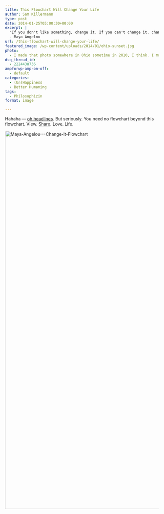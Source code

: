 ```yaml
---
title: This Flowchart Will Change Your Life
author: Sam Killermann
type: post
date: 2014-01-25T05:00:30+00:00
excerpt: |
  "If you don't like something, change it. If you can't change it, change your attitude. Don't complain."
  - Maya Angelou
url: /this-flowchart-will-change-your-life/
featured_image: /wp-content/uploads/2014/01/ohio-sunset.jpg
photo:
  - I made that photo somewhere in Ohio sometime in 2010, I think. I made that image using that photo sometime earlier tonight.
dsq_thread_id:
  - 2224438736
ampforwp-amp-on-off:
  - default
categories:
  - (Un)Happiness
  - Better Humaning
tags:
  - Philosophizin
format: image

---
```

Hahaha &#8212; [oh headlines][1]. But seriously. You need no flowchart beyond this flowchart. View. <a href="https://www.facebook.com/photo.php?fbid=769413109736610&set=a.293296114014981.81539.210176765660250&type=1&stream_ref=10" target="_blank">Share</a>. Love. Life.

[<img class="alignnone size-full wp-image-593 lazy-load" alt="Maya-Angelou---Change-It-Flowchart" data-src="//wp-content/uploads/2014/01/Maya-Angelou-Change-It-Flowchart.png" width="800" height="1236" srcset="/wp-content/uploads/2014/01/Maya-Angelou-Change-It-Flowchart.png 800w, /wp-content/uploads/2014/01/Maya-Angelou-Change-It-Flowchart-194x300.png 194w, /wp-content/uploads/2014/01/Maya-Angelou-Change-It-Flowchart-768x1187.png 768w, /wp-content/uploads/2014/01/Maya-Angelou-Change-It-Flowchart-663x1024.png 663w" sizes="(max-width: 800px) 100vw, 800px" />][2]

 [1]: //30-mind-blowing-facts-internet-is-broken/ "30 Ways The Top Ten Most Mind Blowing Facts You Would Never Expect About Jennifer Lawrence Absolutely Kinda Restored Our Faith In Humanity And Crushed Our Souls"
 [2]: //wp-content/uploads/2014/01/Maya-Angelou-Change-It-Flowchart.png